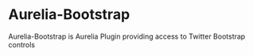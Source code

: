 # Aurelia-Bootstrap
Aurelia-Bootstrap is Aurelia Plugin providing access to Twitter Bootstrap controls
